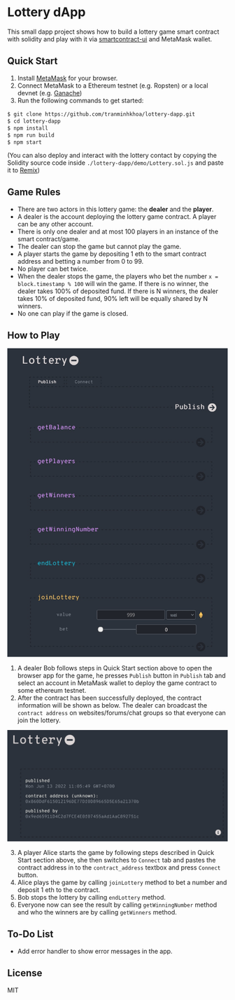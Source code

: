 # Lottery dApp

This small dapp project shows how to build a lottery game smart contract with solidity and play with it via [smartcontract-ui](https://github.com/ninabreznik/smartcontract-UI) and MetaMask wallet.


## Quick Start

1. Install [MetaMask](https://metamask.io/download/) for your browser.
2. Connect MetaMask to a Ethereum testnet (e.g. Ropsten) or a local devnet (e.g. [Ganache](https://trufflesuite.com/ganache/))
3. Run the following commands to get started:
```
$ git clone https://github.com/tranminhkhoa/lottery-dapp.git
$ cd lottery-dapp
$ npm install
$ npm run build
$ npm start
```

(You can also deploy and interact with the lottery contact by copying the Solidity source code inside `./lottery-dapp/demo/Lottery.sol.js` and paste it to [Remix](https://remix.ethereum.org))

## Game Rules
- There are two actors in this lottery game: the **dealer** and the **player**.
- A dealer is the account deploying the lottery game contract. A player can be any other account.
- There is only one dealer and at most 100 players in an instance of the smart contract/game.
- The dealer can stop the game but cannot play the game.
- A player starts the game by depositing 1 eth to the smart contract address and betting a number from 0 to 99.
- No player can bet twice.
- When the dealer stops the game, the players who bet the number `x = block.timestamp % 100` will win the game. If there is no winner, the dealer takes 100% of deposited fund. If there is N winners, the dealer takes 10% of deposited fund, 90% left will be equally shared by N winners.
- No one can play if the game is closed.

## How to Play

![alt text](./screenshots/gui.jpg)

1. A dealer Bob follows steps in Quick Start section above to open the browser app for the game, he presses `Publish` button in `Publish` tab and select an account in MetaMask wallet to deploy the game contract to some ethereum testnet.
2. After the contract has been successfully deployed, the contract information will be shown as below. The dealer can broadcast the `contract address` on websites/forums/chat groups so that everyone can join the lottery.

![alt text](./screenshots/info.jpg)

3. A player Alice starts the game by following steps described in Quick Start section above, she then switches to `Connect` tab and pastes the contract address in to the `contract_address` textbox and press `Connect` button.
4. Alice plays the game by calling `joinLottery` method to bet a number and deposit 1 eth to the contract.
5. Bob stops the lottery by calling `endLottery` method.
6. Everyone now can see the result by calling `getWinningNumber` method and who the winners are by calling `getWinners` method.

## To-Do List
- Add error handler to show error messages in the app.

## License

MIT
